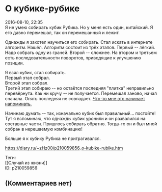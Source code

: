 О кубике-рубике
===============

  
2016-08-10, 22:35  
 Я не умею собирать кубик Рубика. Но у меня есть один, китайский. Я его давно перемешал, так он перемешанный и лежит.   
   
 Однажды я захотел научиться его собирать. Стал искать в интернете алгоритм. Нашёл. Алгоритм состоит из трёх этапов. Первый -- лёгкий. Надо собрать одну из граней. Второй -- сложнее. На втором и третьем есть последовательности поворотов, приводящие к улучшению позиции.   
   
 Я взял кубик, стал собирать.   
 Первый этап собрал.   
 Второй этап собрал.   
 Третий этап собираю -- но остаётся последняя "плитка" неправильно перевёрнута. Как ни кручу -- не получается. Перемешал заново, начал сначала. Опять последняя не совпадает.  [Что-то мне это начинает напоминать.](https://ru.wikipedia.org/wiki/%D0%98%D0%B3%D1%80%D0%B0_%D0%B2_15#.D0.9C.D0.B0.D1.82.D0.B5.D0.BC.D0.B0.D1.82.D0.B8.D1.87.D0.B5.D1.81.D0.BA.D0.BE.D0.B5_.D0.BE.D0.BF.D0.B8.D1.81.D0.B0.D0.BD.D0.B8.D0.B5)    
   
 Начинаю думать -- так, изначально кубик был правильный... постойте! Тут я вспоминаю, что однажды кубик уронили и он развалился на составные части. Пришлось собирать обратно. Тогда-то он и был мной собран в нерешаемую комбинацию!   
   
 Больше я к кубику Рубика не притрагивался.   
  
<https://diary.ru/~zHz00/p210059856_o-kubike-rubike.htm>  
  
Теги:  
[[Случай из жизни]]  
ID: p210059856  


(Комментариев нет)
------------------
